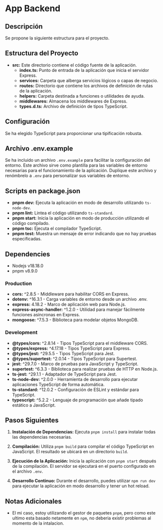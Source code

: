 # App Backend

## Descripción

Se propone la siguiente estructura para el proyecto.

## Estructura del Proyecto

- **src:** Este directorio contiene el código fuente de la aplicación.
  - **index.ts:** Punto de entrada de la aplicación que inicia el servidor Express.
  - **services:** Carpeta que alberga servicios lógicos o capas de negocio.
  - **routes:** Directorio que contiene los archivos de definición de rutas de la aplicación.
  - **helpers:** Carpeta destinada a funciones o utilidades de ayuda.
  - **middlewares:** Almacena los middlewares de Express.
  - **types.d.ts:** Archivo de definición de tipos TypeScript.

## Configuración

Se ha elegido TypeScript para proporcionar una tipificación robusta.

## Archivo .env.example

Se ha incluido un archivo `.env.example` para facilitar la configuración del entorno. Este archivo sirve como plantilla para las variables de entorno necesarias para el funcionamiento de la aplicación. Duplique este archivo y renómbrelo a `.env` para personalizar sus variables de entorno.

## Scripts en package.json

- **pnpm dev:** Ejecuta la aplicación en modo de desarrollo utilizando `ts-node-dev`.
- **pnpm lint:** Lintea el código utilizando `ts-standard`.
- **pnpm start:** Inicia la aplicación en modo de producción utilizando el código compilado.
- **pnpm tsc:** Ejecuta el compilador TypeScript.
- **pnpm test:** Muestra un mensaje de error indicando que no hay pruebas especificadas.

## Dependencies

- Nodejs v18.18.0
- pnpm v8.9.0

### Production

- **cors:** ^2.8.5 - Middleware para habilitar CORS en Express.
- **dotenv:** ^16.3.1 - Carga variables de entorno desde un archivo .env.
- **express:** 4.18.2 - Marco de aplicación web para Node.js.
- **express-async-handler:** ^1.2.0 - Utilidad para manejar fácilmente funciones asíncronas en Express.
- **mongoose:** ^7.5.3 - Biblioteca para modelar objetos MongoDB.

### Development

- **@types/cors:** ^2.8.14 - Tipos TypeScript para el middleware CORS.
- **@types/express:** ^4.17.18 - Tipos TypeScript para Express.
- **@types/jest:** ^29.5.5 - Tipos TypeScript para Jest.
- **@types/supertest:** ^2.0.14 - Tipos TypeScript para Supertest.
- **jest:** ^29.7.0 - Marco de pruebas para JavaScript y TypeScript.
- **supertest:** ^6.3.3 - Biblioteca para realizar pruebas de HTTP en Node.js.
- **ts-jest:** ^29.1.1 - Adaptador de TypeScript para Jest.
- **ts-node-dev:** ^2.0.0 - Herramienta de desarrollo para ejecutar aplicaciones TypeScript de forma automática.
- **ts-standard:** ^12.0.2 - Configuración de ESLint y estándar para TypeScript.
- **typescript:** ^5.2.2 - Lenguaje de programación que añade tipado estático a JavaScript.


## Pasos Siguientes

1. **Instalación de Dependencias:**
   Ejecuta `pnpm install` para instalar todas las dependencias necesarias.

2. **Compilación:**
   Utiliza `pnpm build` para compilar el código TypeScript en JavaScript. El resultado se ubicará en un directorio `build`.

3. **Ejecución de la Aplicación:**
   Inicia la aplicación con `pnpm start` después de la compilación. El servidor se ejecutará en el puerto configurado en el archivo `.env`.

4. **Desarrollo Continuo:**
   Durante el desarrollo, puedes utilizar `npm run dev` para ejecutar la aplicación en modo desarrollo y tener un hot reload.

## Notas Adicionales

- El mi caso, estoy utilizando el gestor de paquetes `pnpm`, pero como este ultimo esta basado netamente en `npm`, no deberia existir problemas al momento de la intalacion.
